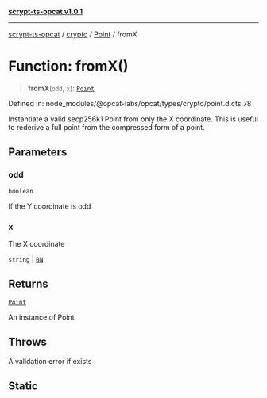 [**scrypt-ts-opcat v1.0.1**](../../../../../README.md)

***

[scrypt-ts-opcat](../../../../../README.md) / [crypto](../../../README.md) / [Point](../README.md) / fromX

# Function: fromX()

> **fromX**(`odd`, `x`): [`Point`](../../../classes/Point.md)

Defined in: node\_modules/@opcat-labs/opcat/types/crypto/point.d.cts:78

Instantiate a valid secp256k1 Point from only the X coordinate. This is
useful to rederive a full point from the compressed form of a point.

## Parameters

### odd

`boolean`

If the Y coordinate is odd

### x

The X coordinate

`string` | [`BN`](../../../classes/BN.md)

## Returns

[`Point`](../../../classes/Point.md)

An instance of Point

## Throws

A validation error if exists

## Static

